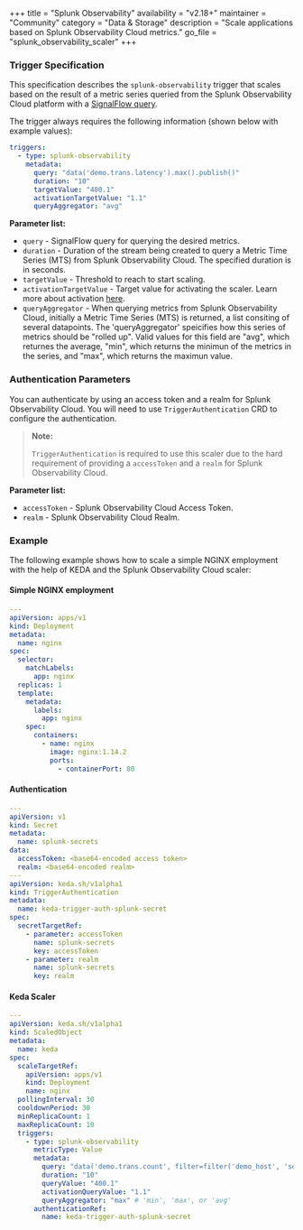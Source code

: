 +++
title = "Splunk Observability"
availability = "v2.18+"
maintainer = "Community"
category = "Data & Storage"
description = "Scale applications based on Splunk Observability Cloud metrics."
go_file = "splunk_observability_scaler"
+++

### Trigger Specification

This specification describes the `splunk-observability` trigger that scales based on the result of a metric series queried from the Splunk Observability Cloud platform with a [SignalFlow query](https://dev.splunk.com/observability/docs/signalflow/).

The trigger always requires the following information (shown below with example values):

```yaml
triggers:
  - type: splunk-observability
    metadata:
      query: "data('demo.trans.latency').max().publish()"
      duration: "10"
      targetValue: "400.1"
      activationTargetValue: "1.1"
      queryAggregator: "avg"
```

**Parameter list:**

- `query` - SignalFlow query for querying the desired metrics.
- `duration` - Duration of the stream being created to query a Metric Time Series (MTS) from Splunk Observability Cloud. The specified duration is in seconds.
- `targetValue` - Threshold to reach to start scaling.
- `activationTargetValue` - Target value for activating the scaler. Learn more about activation [here](./../concepts/scaling-deployments.md#activating-and-scaling-thresholds).
- `queryAggregator` - When querying metrics from Splunk Observability Cloud, initially a Metric Time Series (MTS) is returned, a list consiting of several datapoints. The 'queryAggregator' speicifies how this series of metrics should be "rolled up". Valid values for this field are "avg", which returnes the average, "min", which returns the minimun of the metrics in the series, and "max", which returns the maximun value.

### Authentication Parameters

You can authenticate by using an access token and a realm for Splunk Observability Cloud. You will need to use `TriggerAuthentication` CRD to configure the authentication.

> **Note:**
>
> `TriggerAuthentication` is required to use this scaler due to the hard requirement of providing a `accessToken` and a `realm` for Splunk Observability Cloud.

**Parameter list:**

- `accessToken` - Splunk Observability Cloud Access Token.
- `realm` - Splunk Observability Cloud Realm.

### Example

The following example shows how to scale a simple NGINX employment with the help of KEDA and the Splunk Observability Cloud scaler:

#### Simple NGINX employment

```yaml
---
apiVersion: apps/v1
kind: Deployment
metadata:
  name: nginx
spec:
  selector:
    matchLabels:
      app: nginx
  replicas: 1
  template:
    metadata:
      labels:
        app: nginx
    spec:
      containers:
        - name: nginx
          image: nginx:1.14.2
          ports:
            - containerPort: 80
```

#### Authentication

```yaml
---
apiVersion: v1
kind: Secret
metadata:
  name: splunk-secrets
data:
  accessToken: <base64-encoded access token>
  realm: <base64-encoded realm>
---
apiVersion: keda.sh/v1alpha1
kind: TriggerAuthentication
metadata:
  name: keda-trigger-auth-splunk-secret
spec:
  secretTargetRef:
    - parameter: accessToken
      name: splunk-secrets
      key: accessToken
    - parameter: realm
      name: splunk-secrets
      key: realm
```

#### Keda Scaler

```yaml
---
apiVersion: keda.sh/v1alpha1
kind: ScaledObject
metadata:
  name: keda
spec:
  scaleTargetRef:
    apiVersion: apps/v1
    kind: Deployment
    name: nginx
  pollingInterval: 30
  cooldownPeriod: 30
  minReplicaCount: 1
  maxReplicaCount: 10
  triggers:
    - type: splunk-observability
      metricType: Value
      metadata:
        query: "data('demo.trans.count', filter=filter('demo_host', 'server6'), rollup='rate').sum(by=['demo_host']).publish()"
        duration: "10"
        queryValue: "400.1"
        activationQueryValue: "1.1"
        queryAggregator: "max" # 'min', 'max', or 'avg'
      authenticationRef:
        name: keda-trigger-auth-splunk-secret
```